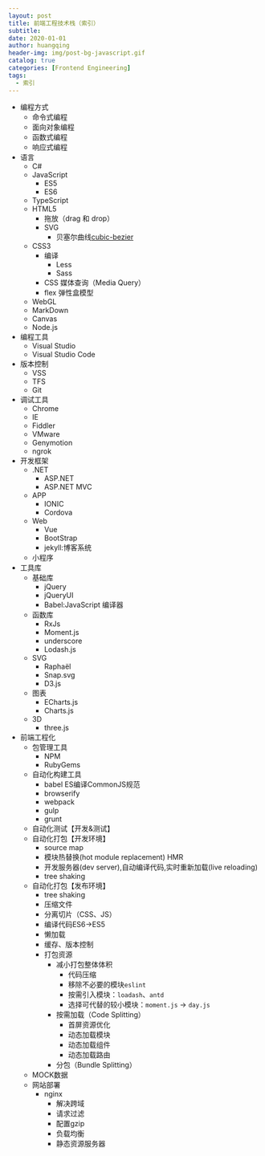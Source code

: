 ```yaml
---
layout: post
title: 前端工程技术栈（索引）
subtitle:
date: 2020-01-01
author: huangqing
header-img: img/post-bg-javascript.gif
catalog: true
categories: [Frontend Engineering]
tags:
  - 索引
---
```


+ 编程方式
  + 命令式编程
  + 面向对象编程
  + 函数式编程
  + 响应式编程
+ 语言
  + C#
  + JavaScript
    + ES5
    + ES6
  + TypeScript
  + HTML5
    + 拖放（drag 和 drop）
    + SVG
      + 贝塞尔曲线[cubic-bezier](https://cubic-bezier.com/#.17,.67,.83,.67) 
  + CSS3
    +  编译
       + Less
       + Sass
    +  CSS 媒体查询（Media Query）
    +  flex 弹性盒模型
  + WebGL
  + MarkDown
  + Canvas
  + Node.js
+ 编程工具
  + Visual Studio
  + Visual Studio Code
+ 版本控制
  + VSS
  + TFS
  + Git
+ 调试工具
  + Chrome
  + IE
  + Fiddler
  + VMware
  + Genymotion
  + ngrok
+ 开发框架
  + .NET
    + ASP.NET
    + ASP.NET MVC
  + APP
    + IONIC
    + Cordova
  + Web
    + Vue
    + BootStrap
    + jekyll:博客系统
  + 小程序
+ 工具库
  + 基础库
    + jQuery
    + jQueryUI
    + Babel:JavaScript 编译器
  + 函数库
    + RxJs
    + Moment.js
    + underscore
    + Lodash.js
  + SVG
    + Raphaël
    + Snap.svg
    + D3.js
  + 图表
    + ECharts.js
    + Charts.js
  + 3D
    + three.js
+ 前端工程化
  + 包管理工具
    + NPM
    + RubyGems
  + 自动化构建工具
    + babel ES编译CommonJS规范
    + browserify
    + webpack
    + gulp
    + grunt
  + 自动化测试【开发&测试】
  + 自动化打包【开发环境】
    + source map
    + 模块热替换(hot module replacement) HMR
    + 开发服务器(dev server),自动编译代码,实时重新加载(live reloading)
    + tree shaking
  + 自动化打包【发布环境】
    + tree shaking
    + 压缩文件
    + 分离切片（CSS、JS）
    + 编译代码ES6->ES5
    + 懒加载
    + 缓存、版本控制
    + 打包资源
      + 减小打包整体体积
        + 代码压缩
        + 移除不必要的模块`eslint`
        + 按需引入模块：`loadash`、`antd`
        + 选择可代替的较小模块：`moment.js` -> `day.js`
      + 按需加载（Code Splitting）
        + 首屏资源优化
        + 动态加载模块
        + 动态加载组件
        + 动态加载路由
      + 分包（Bundle Splitting）
  + MOCK数据
  + 网站部署
    + nginx
      + 解决跨域
      + 请求过滤
      + 配置gzip
      + 负载均衡
      + 静态资源服务器
